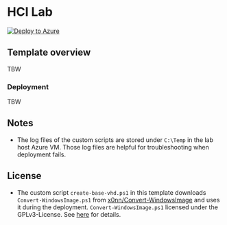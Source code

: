 # HCI Lab

[![Deploy to Azure](https://aka.ms/deploytoazurebutton)](https://portal.azure.com/#view/Microsoft_Azure_CreateUIDef/CustomDeploymentBlade/uri/https%3A%2F%2Fraw.githubusercontent.com%2Ftksh164%2Fazure-demo-scripts-templates%2Fmaster%2Farm-templates%2Fhci-lab%2Ftemplate.json/uiFormDefinitionUri/https%3A%2F%2Fraw.githubusercontent.com%2Ftksh164%2Fazure-demo-scripts-templates%2Fmaster%2Farm-templates%2Fhci-lab%2Fuiform.json)

## Template overview

TBW

### Deployment

TBW

## Notes

- The log files of the custom scripts are stored under `C:\Temp` in the lab host Azure VM. Those log files are helpful for troubleshooting when deployment fails.

## License

- The custom script `create-base-vhd.ps1` in this template downloads `Convert-WindowsImage.ps1` from [x0nn/Convert-WindowsImage](https://github.com/x0nn/Convert-WindowsImage) and uses it during the deployment. `Convert-WindowsImage.ps1` licensed under the GPLv3-License. See [here](https://github.com/x0nn/Convert-WindowsImage#license) for details.
